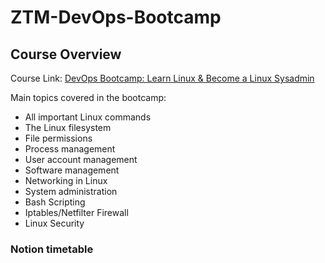 # ZTM-DevOps-Bootcamp

## Course Overview

Course Link: [DevOps Bootcamp: Learn Linux & Become a Linux Sysadmin](https://zerotomastery.io/courses/devops-bootcamp/)

Main topics covered in the bootcamp:
- All important Linux commands
- The Linux filesystem
- File permissions
- Process management
- User account management
- Software management
- Networking in Linux
- System administration
- Bash Scripting
- Iptables/Netfilter Firewall
- Linux Security


### Notion timetable
